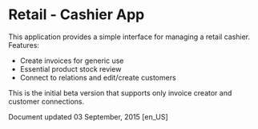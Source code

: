 # Retail - Cashier App

This application provides a simple interface for managing a retail cashier.
Features:

* Create invoices for generic use
* Essential product stock review
* Connect to relations and edit/create customers

This is the initial beta version that supports only invoice creator and customer connections.

Document updated 03 September, 2015 [en_US]
